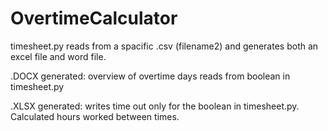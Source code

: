# OvertimeCalculator

timesheet.py
reads from a spacific .csv (filename2) and generates both an excel file and word file.

.DOCX generated:
overview of overtime days reads from boolean in timesheet.py

.XLSX generated:
writes time out only for the boolean in timesheet.py. Calculated hours worked between times.
